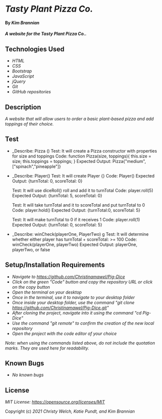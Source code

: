 # _Tasty Plant Pizza Co._

#### By _**Kim Brannian**_

#### _A website for the Tasty Plant Pizza Co.._

## Technologies Used

* _HTML_
* _CSS_
* _Bootstrap_
* _JavaScript_
* _jQuery_
* _Git_
* _GitHub repositories_

## Description

_A website that will allow users to order a basic plant-based pizza and add toppings of their choice._


## Test

  * _Describe: Pizza ()
    Test: It will create a Pizza constructor with properties for size and toppings
    Code: function Pizza(size, toppings){
          this.size = size;
          this.toppings = toppings;
          }
    Expected Output: Pizza{"medium",["spinach","pineapple"]}

  * _Describe: Player()
    Test: It will create Player {}
    Code: Player()
    Expected Output: {turnTotal: 0, scoreTotal: 0}

    Test: It will use diceRoll() roll and add it to turnTotal
    Code: player.roll(5)
    Expected Output: {turnTotal: 5, scoreTotal: 0}

    Test: It will take turnTotal and it to scoreTotal and put turnTotal to 0
    Code: player.hold()
    Expected Output: {turnTotal:0, scoreTotal: 5}

    Test: It will make turnTotal to 0 if it receives 1
    Code: player.roll(1)
    Expected Output: {turnTotal: 0, scoreTotal: 5}    

  * _Describe: winCheck(playerOne, PlayerTwo)
  g 
    Test: It will determine whether either player has turnTotal + scoreTotal: >= 100
    Code: winCheck(playerOne, playerTwo)
    Expected Output: playerOne, playerTwo, or false

## Setup/Installation Requirements

* _Navigate to https://github.com/Christinamawel/Pig-Dice_
* _Click on the green "Code" button and copy the repository URL or click on the copy button_
* _Open the terminal on your desktop_
* _Once in the terminal, use it to navigate to your desktop folder_
* _Once inside your desktop folder, use the command "git clone https://github.com/Christinamawel/Pig-Dice.git"_
* _After cloning the project, navigate into it using the command "cd Pig-Dice"_
* _Use the command "git remote" to confirm the creation of the new local repository_
* _Open the project with the code editor of your choice_

_Note: when using the commands listed above, do not include the quotation marks. They are used here for readability._

## Known Bugs

* _No known bugs_

## License

_MIT License: https://opensource.org/licenses/MIT_

Copyright (c) _2021_ _Christy Welch, Katie Pundt, and Kim Brannian_